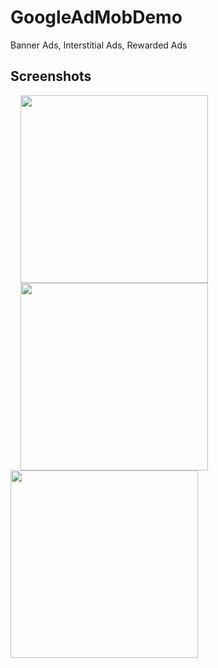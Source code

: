 # GoogleAdMobDemo
Banner Ads, Interstitial Ads, Rewarded Ads

## Screenshots
<img src="https://user-images.githubusercontent.com/40312017/91256815-f082ec00-e785-11ea-9a2a-92f06b10b9e3.png" width="300"  align="left" hspace="16">
<img src="https://user-images.githubusercontent.com/40312017/91256825-f5e03680-e785-11ea-96b7-a51e3fd27508.png" width="300"  align="left" hspace="16"> 
<img src="https://user-images.githubusercontent.com/40312017/91257128-b9610a80-e786-11ea-8f91-4e181ab35d1d.gif" width="300px"> 
